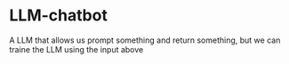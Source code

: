 # LLM-chatbot
A LLM that allows us prompt something and return something, but we can traine the LLM using the input above
